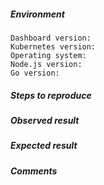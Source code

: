 ##### Environment
<!-- Describe how do you run Kubernetes and Dashboard. 
     Versions of Node.js, Go etc. are needed only from developers. To get them use console:
     $ node --version
     $ go version
 -->

```
Dashboard version:
Kubernetes version:
Operating system:
Node.js version:
Go version:
```

##### Steps to reproduce
<!-- Describe all steps needed to reproduce the issue. It is a good place to use numbered list. -->

##### Observed result
<!-- Describe observed result as precisely as possible. -->

##### Expected result
<!-- Describe expected result as precisely as possible. -->

##### Comments
<!-- If you have any comments or more details, put them here. -->
